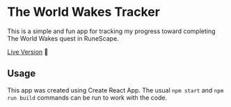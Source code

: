 # The World Wakes Tracker
This is a simple and fun app for tracking my progress toward completing The World Wakes quest in RuneScape.

[Live Version](https://nicksorrell.com/tww-tracker/nix/) 👏

## Usage
This app was created using Create React App. The usual `npm start` and `npm run build` commands can be run to work with the code.
